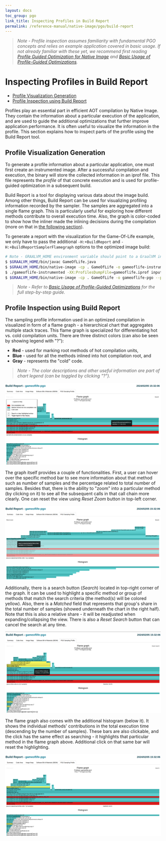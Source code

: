 ```yaml
---
layout: docs
toc_group: pgo
link_title: Inspecting Profiles in Build Report
permalink: /reference-manual/native-image/pgo/build-report
---
```


> *Note - Profile inspection assumes familiarity with fundamental PGO concepts and relies on example
application covered in basic usage. If not already familiar with these yet, we recommend first
reading [Profile Guided Optimization for Native Image](PGO.md) and [Basic Usage of Profile-Guided
Optimizations](PGO-Basic-Usage.md).*

# Inspecting Profiles in Build Report

* [Profile Visualization Generation](#profile-visualization-generation)
* [Profile Inspection using Build Report](#profile-inspection-using-build-report)

Profiles play an essential part in efficient AOT compilation by Native Image. They contain the information
about a particular execution of the application, and are used to guide the additional optimizations that
further improve application performance.
It is often useful to visualize the information in the profile.
This section explains how to inspect parts of the profile using the Build Report tool.

## Profile Visualization Generation

To generate a profile information about a particular application, one must first create an
instrumented image. After a successful compilation and execution, the binary will store the collected
information in an iprof file. This file represents the *profile* of that concrete execution and is
used for profile-guided optimization in a subsequent build.

Build Report is a tool for displaying various data about the image build. Among other things, Build
Report can be used for visualizing profiling information recorded by the sampler. The samples are
aggregated into a single flame graph. This is particularly useful for exploring how different methods
contribute to overall execution time.
Also, the graph is color-coded to show how the inliner made the inlining decisions during the compilation
(more on that in [the following section](#profile-inspection-using-build-report)).

To generate a report with the visualization for the Game-Of-Life example, we only have to pass the
additional `-H:+BuildReport` and `-H:+BuildReportSamplerFlamegraph` options to the optimized image
build:

``` bash
# Note - GRAALVM_HOME environment variable should point to a GraalVM installation.
$ $GRAALVM_HOME/bin/javac GameOfLife.java
$ $GRAALVM_HOME/bin/native-image -cp . GameOfLife -o gameoflife-instrumented --pgo-instrument
$ ./gameoflife-instrumented -XX:ProfilesDumpFile=gameoflife.iprof input.txt output.txt 10
$ $GRAALVM_HOME/bin/native-image -cp . GameOfLife -o gameoflife-pgo --pgo=gameoflife.iprof -H:+BuildReport -H:+BuildReportSamplerFlamegraph
```

> *Note - Refer to [Basic Usage of Profile-Guided Optimizations](PGO-Basic-Usage.md) for the full
step-by-step guide.*

## Profile Inspection using Build Report

The sampling profile information used in an optimized compilation in visualized in form of a flame
graph - a hierarchical chart that aggregates multiple stack traces. This flame graph is specialized
for differentiating hot vs. cold compilation units. There are three distinct colors (can also be seen
by showing legend with "?"):

- **Red** - used for marking root methods of hot compilation units,
- **Blue** - used for all the methods inlined into hot compilation root, and
- **Gray** - represents the "cold" code.

> *Note - The color descriptions and other useful information are part of chart legend (can be toggled
by clicking "?").*

![Flame Graph Preview](images/pgo-flame-graph-preview.png)

The graph itself provides a couple of functionalities. First, a user can hover over the specific
method bar to see more information about that method such as number of samples and the percentage
related to total number of samples. Besides that, there is the ability to "zoom" into a particular
method (by clicking on it) to see all the subsequent calls in that call chain more clearly. One can
reset the view using *Reset Zoom* button in top-left corner.

![Flame Graph Zoom](images/pgo-flame-graph-zoom.png)

Additionally, there is a search button (*Search*) located in top-right corner of the graph. It can be
used to highlight a specific method or group of methods that match the search criteria (the method(s)
will be colored yellow). Also, there is a *Matched* field that represents that group's share in the
total number of samples (showed underneath the chart in the right half). Note that this is also a
relative share - it will be readjusted when expanding/collapsing the view. There is also a *Reset
Search* button that can cancel the search at any time.

![Flame Graph Search](images/pgo-flame-graph-search.png)

The flame graph also comes with the additional histogram (below it). It shows the individual methods'
contributions in the total execution time (descending by the number of samples). These bars are also
clickable, and the click has the same effect as searching - it highlights that particular method in
the flame graph above. Additional click on that same bar will reset the highlighting.

![Histogram Highlight](images/pgo-histogram-highlight.png)
